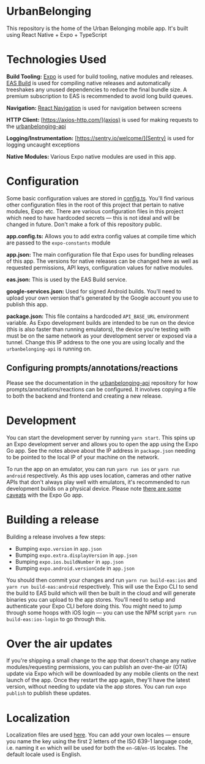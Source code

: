 # UrbanBelonging

This repository is the home of the Urban Belonging mobile app. It's built using React Native + Expo + TypeScript

# Technologies Used

**Build Tooling:** [Expo](https://expo.dev/) is used for build tooling, native modules and releases. [EAS Build](https://docs.expo.dev/build/introduction/) is used for compiling native releases and automatically treeshakes any unused dependencies to reduce the final bundle size. A premium subscription to EAS is recommended to avoid long build queues.

**Navigation:** [React Navigation](https://reactnavigation.org/docs/getting-started/) is used for navigation between screens

**HTTP Client:** [https://axios-http.com/](axios) is used for making requests to the [urbanbelonging-api](https://github.com/Urban-Belonging/urbanbelonging-api)

**Logging/Instrumentation:** [https://sentry.io/welcome/](Sentry) is used for logging uncaught exceptions

**Native Modules:** Various Expo native modules are used in this app.

# Configuration

Some basic configuration values are stored in [config.ts](https://github.com/Urban-Belonging/UrbanBelonging/blob/main/lib/config.ts). You'll find various other configuration files in the root of this project that pertain to native modules, Expo etc. There are various configuration files in this project which need to have hardcoded secrets — this is not ideal and will be changed in future. Don't make a fork of this repository public.

**app.config.ts:** Allows you to add extra config values at compile time which are passed to the `expo-constants` module

**app.json:** The main configuration file that Expo uses for bundling releases of this app. The versions for native releases can be changed here as well as requested permissions, API keys, configuration values for native modules.

**eas.json:** This is used by the EAS Build service.

**google-services.json:** Used for signed Android builds. You'll need to upload your own version that's generated by the Google account you use to publish this app.

**package.json:** This file contains a hardcoded `API_BASE_URL` environment variable. As Expo development builds are intended to be run on the device (this is also faster than running emulators), the device you're testing with must be on the same network as your development server or exposed via a tunnel. Change this IP address to the one you are using locally and the `urbanbelonging-api` is running on.

## Configuring prompts/annotations/reactions

Please see the documentation in the [urbanbelonging-api](https://github.com/Urban-Belonging/urbanbelonging-api) repository for how prompts/annotations/reactions can be configured. It involves copying a file to both the backend and frontend and creating a new release.

# Development

You can start the development server by running `yarn start`. This spins up an Expo development server and allows you to open the app using the Expo Go app. See the notes above about the IP address in `package.json` needing to be pointed to the local IP of your machine on the network.

To run the app on an emulator, you can run `yarn run ios` or `yarn run android` respectively. As this app uses location, cameras and other native APIs that don't always play well with emulators, it's recommended to run development builds on a physical device. Please note [there are some caveats](https://docs.expo.dev/introduction/why-not-expo/) with the Expo Go app.

# Building a release

Building a release involves a few steps:

- Bumping `expo.version` in `app.json`
- Bumping `expo.extra.displayVersion` in `app.json`
- Bumping `expo.ios.buildNumber` in `app.json`
- Bumping `expo.android.versionCode` in `app.json`

You should then commit your changes and run `yarn run build-eas:ios` and `yarn run build-eas:android` respectively. This will use the Expo CLI to send the build to EAS build which will then be built in the cloud and will generate binaries you can upload to the app stores. You'll need to setup and authenticate your Expo CLI before doing this. You might need to jump through some hoops with iOS login — you can use the NPM script `yarn run build-eas:ios-login` to go through this.

# Over the air updates

If you're shipping a small change to the app that doesn't change any native modules/requesting permissions, you can publish an over-the-air (OTA) update via Expo which will be downloaded by any mobile clients on the next launch of the app. Once they restart the app again, they'll have the latest version, without needing to update via the app stores. You can run `expo publish` to publish these updates.

# Localization

Localization files are used [here](https://github.com/Urban-Belonging/UrbanBelonging/blob/main/lib/i18n/index.ts). You can add your own locales — ensure you name the key using the first 2 letters of the ISO 639-1 language code, i.e. naming it `en` which will be used for both the `en-GB`/`en-US` locales. The default locale used is English.
